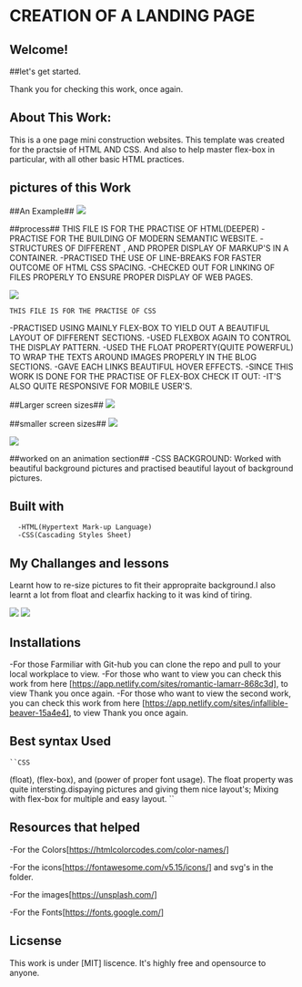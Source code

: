  # CREATION OF A LANDING PAGE 

 ## Welcome!

 ##let's get started.

 Thank you for checking this work, once again.

 ## About This Work:
   This is a one page mini construction websites. This template was created for the practsie of HTML AND CSS. And also to help master flex-box in particular, with all other basic HTML practices.

## pictures of this Work
 ##An Example##
<img src="beauty/hike1.png">

 ##process##
      THIS FILE IS FOR THE PRACTISE OF HTML(DEEPER)
 -PRACTISE FOR THE BUILDING OF MODERN SEMANTIC WEBSITE.
 -STRUCTURES OF DIFFERENT , AND PROPER DISPLAY OF MARKUP'S IN A CONTAINER.
 -PRACTISED THE USE OF LINE-BREAKS FOR FASTER OUTCOME OF HTML CSS SPACING.
 -CHECKED OUT FOR LINKING OF FILES PROPERLY TO ENSURE PROPER DISPLAY OF WEB PAGES.

<img src="beauty2/cooler4.png">

    THIS FILE IS FOR THE PRACTISE OF CSS
 -PRACTISED USING MAINLY FLEX-BOX TO YIELD OUT A BEAUTIFUL LAYOUT OF DIFFERENT SECTIONS.
 -USED FLEXBOX AGAIN TO CONTROL THE DISPLAY PATTERN.
 -USED THE FLOAT PROPERTY(QUITE POWERFUL) TO WRAP THE TEXTS AROUND IMAGES PROPERLY IN THE BLOG SECTIONS.
 -GAVE EACH LINKS BEAUTIFUL HOVER EFFECTS.
 -SINCE THIS WORK IS DONE FOR THE PRACTISE OF FLEX-BOX CHECK IT OUT:
 -IT'S ALSO QUITE RESPONSIVE FOR MOBILE USER'S.

 ##Larger screen sizes##
<img src="beauty2/cooler1.png">

 ##smaller screen sizes##
<img src="beauty2/cooler2.png">

<img src="beauty2/cooler3.png">

##worked on an animation section##
-CSS BACKGROUND: Worked with beautiful background pictures and practised beautiful layout of background pictures.

  ## Built with         
      -HTML(Hypertext Mark-up Language)
      -CSS(Cascading Styles Sheet)

  ## My Challanges and lessons
   Learnt how to re-size pictures to fit their appropraite background.I also learnt a lot from float and clearfix hacking to it was kind of tiring.
   
 <img src="beauty/hike2.png">
 
 <img src="beauty2/cooler7.png">

   ## Installations
   -For those Farmiliar with Git-hub you can clone the repo and pull to your local workplace to view.
   -For those who want to view you can check this work from here [https://app.netlify.com/sites/romantic-lamarr-868c3d], to view Thank you once again.
    -For those who want to view the second work, you can check this work from here [https://app.netlify.com/sites/infallible-beaver-15a4e4], to view Thank you once again.


   ## Best syntax Used

    ``CSS
   (float), (flex-box), and (power of proper font usage).
 The float property was quite intersting.dispaying pictures and giving them nice layout's; Mixing with flex-box for multiple and easy layout.
   ``

   ## Resources that helped ##
   -For the Colors[https://htmlcolorcodes.com/color-names/]

   -For the icons[https://fontawesome.com/v5.15/icons/] and svg's in the folder.

   -For the images[https://unsplash.com/]

   -For the Fonts[https://fonts.google.com/]


 ## Licsense 
   This work is under [MIT] liscence. It's highly free and opensource to anyone.
